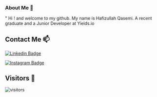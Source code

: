 
### About Me 👋

" Hi ! and welcome to my github. My name is Hafizullah Qasemi.
A recent graduate and a Junior Developer at Yields.io

## Contact Me 📫

[![Linkedin Badge](https://img.shields.io/badge/Hafiz-follow%20on%20linkedin-blue?style=for-the-badge&logo=linkedin)](https://www.linkedin.com/in/hafizullah-qasemi/)

[![Instagram Badge](https://img.shields.io/badge/Hafiz-follow%20on%20instagram-blue?style=for-the-badge&logo=instagram)](https://instagram.com/h.qasemy/)

## Visitors 💬
 ![visitors](https://img.shields.io/badge/dynamic/json?color=informational&label=visitor%20count&query=value&url=https%3A%2F%2Fapi.countapi.xyz%2Fhit%2Fhafeez84.hafeez84%2Freadme)
